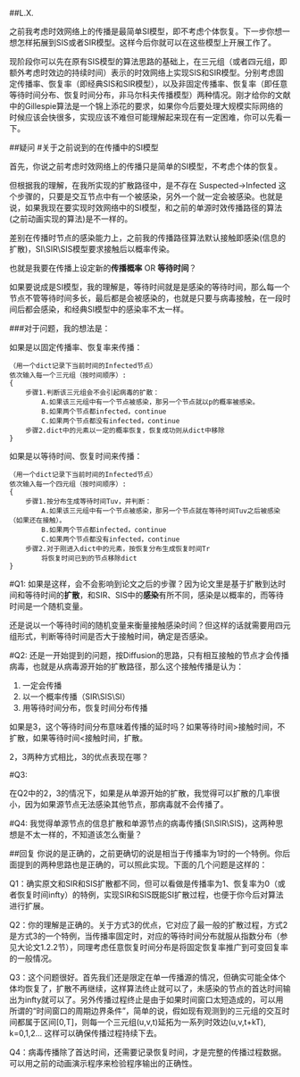 ##L.X.


之前我考虑时效网络上的传播是最简单SI模型，即不考虑个体恢复。下一步你想一想怎样拓展到SIS或者SIR模型。这样今后你就可以在这些模型上开展工作了。

现阶段你可以先在原有SIS模型的算法思路的基础上，在三元组（或者四元组，即额外考虑时效边的持续时间）表示的时效网络上实现SIS和SIR模型。分别考虑固定传播率、恢复率（即经典SIS和SIR模型），以及非固定传播率、恢复率（即任意等待时间分布、恢复时间分布，非马尔科夫传播模型）两种情况。刚才给你的文献中的Gillespie算法是一个锦上添花的要求，如果你今后要处理大规模实际网络的时候应该会快很多，实现应该不难但可能理解起来现在有一定困难，你可以先看一下。



##疑问
#关于之前说到的在传播中的SI模型

首先，你说之前考虑时效网络上的传播只是简单的SI模型，不考虑个体的恢复。

但根据我的理解，在我所实现的扩散路径中，是不存在 Suspected->Infected 这个步骤的，只要是交互节点中有一个被感染，另外一个就一定会被感染。也就是说，如果我现在要实现时效网络中的SI模型，和之前的单源时效传播路径的算法(之前动画实现的算法)是不一样的。


差别在传播时节点的感染能力上，之前我的传播路径算法默认接触即感染(信息的扩散)，SI\SIR\SIS模型要求接触后以概率传染。

也就是我要在传播上设定新的**传播概率** OR **等待时间**？

如果要说成是SI模型，我的理解是，等待时间就是是感染的等待时间，那么每一个节点不管等待时间多长，最后都是会被感染的，也就是只要与病毒接触，在一段时间后都会感染，和经典SI模型中的感染率不太一样。

###对于问题，我的想法是：

如果是以固定传播率、恢复率来传播：

	（用一个dict记录下当前时间的Infected节点）
	依次输入每一个三元组（按时间顺序）:
	{
		步骤1.判断该三元组会不会引起病毒的扩散：
			A.如果该三元组中有一个节点被感染，那另一个节点就以p的概率被感染。
			B.如果两个节点都infected，continue
			C.如果两个节点都没有infected，continue
		步骤2.dict中的元素以一定的概率恢复，恢复成功则从dict中移除
	}

如果是以等待时间、恢复时间来传播：

	（用一个dict记录下当前时间的Infected节点）
	依次输入每一个四元组（按时间顺序）:
	{
		步骤1.按分布生成等待时间Tuv，并判断：
			A.如果该三元组中有一个节点被感染，那另一个节点就在等待时间Tuv之后被感染（如果还在接触）。
			B.如果两个节点都infected，continue
			C.如果两个节点都没有infected，continue
		步骤2.对于刚进入dict中的元素，按恢复分布生成恢复时间Tr
			将恢复时间已到的节点移除dict
	}


#Q1:
如果是这样，会不会影响到论文之后的步骤？因为论文里是基于扩散到达时间和等待时间的**扩散**，和SIR、SIS中的**感染**有所不同，感染是以概率的，而等待时间是一个随机变量。

还是说以一个等待时间的随机变量来衡量接触感染时间？但这样的话就需要用四元组形式，判断等待时间是否大于接触时间，确定是否感染。

#Q2:
还是一开始提到的问题，按Diffusion的思路，只有相互接触的节点才会传播病毒，也就是从病毒源开始的扩散路径，那么这个接触传播是认为：

1. 一定会传播
2. 以一个概率传播（SIR\SIS\SI）
3. 用等待时间分布，恢复时间分布传播

如果是3，这个等待时间分布意味着传播的延时吗？如果等待时间>接触时间，不扩散，如果等待时间<接触时间，扩散。

2，3两种方式相比，3的优点表现在哪？

#Q3:

在Q2中的2，3的情况下，如果是从单源开始的扩散，我觉得可以扩散的几率很小，因为如果源节点无法感染其他节点，那病毒就不会传播了。

#Q4:
我觉得单源节点的信息扩散和单源节点的病毒传播(SI\SIR\SIS)，这两种思想是不太一样的，不知道该怎么衡量？


##回复
你说的是正确的，之前更确切的说是相当于传播率为1时的一个特例。你后面提到的两种思路也是正确的，可以照此实现。下面的几个问题是这样的：

Q1：确实原文和SIR和SIS扩散都不同，但可以看做是传播率为1、恢复率为0（或者恢复时间infty）的特例，实现SIR和SIS既能SI扩散过程，也便于你今后对算法进行扩展。


Q2：你的理解是正确的。关于方式3的优点，它对应了最一般的扩散过程，方式2是方式3的一个特例，当传播率固定时，对应的等待时间分布就服从指数分布（参见大论文1.2.2节），同理考虑任意恢复时间分布是将固定恢复率推广到可变回复率的一般情况。

Q3：这个问题很好。首先我们还是限定在单一传播源的情况，但确实可能全体个体均恢复了，扩散不再继续，这样算法终止就可以了，未感染的节点的首达时间输出为infty就可以了。另外传播过程终止是由于如果时间窗口太短造成的，可以用所谓的“时间窗口的周期边界条件”，简单的说，假如现有观测到的三元组的交互时间都属于区间[0,T]，则每一个三元组(u,v,t)延拓为一系列时效边(u,v,t+kT), k=0,1,2... 这样可以确保传播过程持续下去。

Q4：病毒传播除了首达时间，还需要记录恢复时间，才是完整的传播过程数据。可以用之前的动画演示程序来检验程序输出的正确性。
